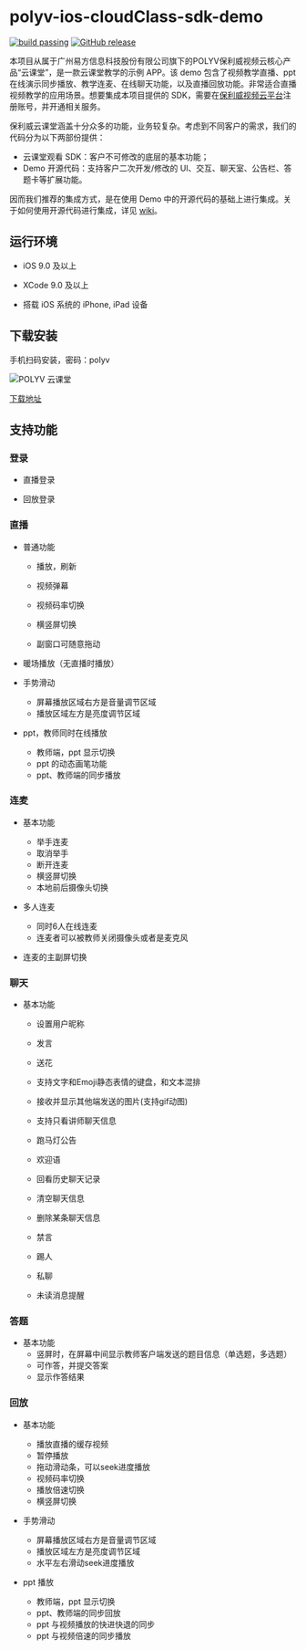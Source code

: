 # polyv-ios-cloudClass-sdk-demo

[![build passing](https://img.shields.io/badge/build-passing-brightgreen.svg)](#)
[![GitHub release](https://img.shields.io/badge/release-v0.13.1-blue.svg)](https://github.com/polyv/polyv-ios-cloudClass-sdk-demo)

本项目从属于广州易方信息科技股份有限公司旗下的POLYV保利威视频云核心产品“云课堂”，是一款云课堂教学的示例 APP。该 demo 包含了视频教学直播、ppt 在线演示同步播放、教学连麦、在线聊天功能，以及直播回放功能。非常适合直播视频教学的应用场景。想要集成本项目提供的 SDK，需要在[保利威视频云平台](http://www.polyv.net/)注册账号，并开通相关服务。

保利威云课堂涵盖十分众多的功能，业务较复杂。考虑到不同客户的需求，我们的代码分为以下两部份提供：

- 云课堂观看 SDK：客户不可修改的底层的基本功能； 
- Demo 开源代码：支持客户二次开发/修改的 UI、交互、聊天室、公告栏、答题卡等扩展功能。

因而我们推荐的集成方式，是在使用 Demo 中的开源代码的基础上进行集成。关于如何使用开源代码进行集成，详见 [wiki](https://github.com/polyv/polyv-ios-cloudClass-sdk-demo/wiki)。



## 运行环境

* iOS 9.0 及以上

* XCode 9.0 及以上

* 搭载 iOS 系统的 iPhone, iPad 设备



## 下载安装

手机扫码安装，密码：polyv

![POLYV 云课堂](https://www.pgyer.com/app/qrcode/zrbo)

[下载地址](https://www.pgyer.com/zrbo)



## 支持功能

### 登录

- 直播登录

- 回放登录

  

### 直播

- 普通功能
  - 播放，刷新
  - 视频弹幕
  - 视频码率切换

  - 横竖屏切换
  - 副窗口可随意拖动

- 暖场播放（无直播时播放）

- 手势滑动
  - 屏幕播放区域右方是音量调节区域
  - 播放区域左方是亮度调节区域

- ppt，教师同时在线播放
  - 教师端，ppt 显示切换
  - ppt 的动态画笔功能
  - ppt、教师端的同步播放



### 连麦

- 基本功能
  - 举手连麦
  - 取消举手
  - 断开连麦
  - 横竖屏切换
  - 本地前后摄像头切换

- 多人连麦
  - 同时6人在线连麦
  - 连麦者可以被教师关闭摄像头或者是麦克风

- 连麦的主副屏切换



### 聊天

- 基本功能
  - 设置用户昵称
  - 发言
  - 送花
  - 支持文字和Emoji静态表情的键盘，和文本混排
  - 接收并显示其他端发送的图片(支持gif动图)

  - 支持只看讲师聊天信息

  - 跑马灯公告

  - 欢迎语
  - 回看历史聊天记录

  - 清空聊天信息

  - 删除某条聊天信息

  - 禁言

  - 踢人

  - 私聊

  - 未读消息提醒



### 答题

- 基本功能
  - 竖屏时，在屏幕中间显示教师客户端发送的题目信息（单选题，多选题）
  - 可作答，并提交答案
  - 显示作答结果

 

### 回放

- 基本功能
  - 播放直播的缓存视频
  - 暂停播放
  - 拖动滑动条，可以seek进度播放
  - 视频码率切换
  - 播放倍速切换
  - 横竖屏切换

- 手势滑动
  - 屏幕播放区域右方是音量调节区域
  - 播放区域左方是亮度调节区域
  - 水平左右滑动seek进度播放

- ppt 播放
  - 教师端，ppt 显示切换
  - ppt、教师端的同步回放
  - ppt 与视频播放的快进快退的同步
  - ppt 与视频倍速的同步播放


